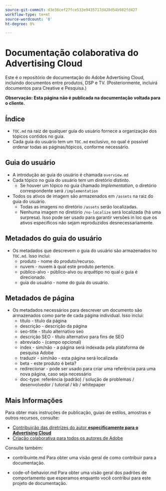 ```yaml
---
source-git-commit: d3e36cef27fce533e9435717d428d54b982fd427
workflow-type: tm+mt
source-wordcount: '0'
ht-degree: 0%

---
```

# Documentação colaborativa do Advertising Cloud

Este é o repositório de documentação do Adobe Advertising Cloud, incluindo documentos entre produtos, DSP e TV. (Posteriormente, incluirá documentos para Creative e Pesquisa.)

**Observação: Esta página não é publicada na documentação voltada para o cliente.**

## Índice

+ `TOC.md` na raiz de qualquer guia do usuário fornece a organização dos tópicos contidos no guia.
+ Cada guia do usuário tem um `TOC.md` exclusivo, no qual é possível ordenar todas as páginas/tópicos, conforme necessário.


## Guia do usuário

+ A introdução ao guia do usuário é chamada `overview.md`
+ Cada tópico no guia do usuário tem um diretório distinto.
   + Se houver um tópico no guia chamado *Implementation*, o diretório correspondente será `/implementation`
+ Todos os ativos de imagem são armazenados em `/assets` na raiz do guia do usuário.
   + Todas as imagens no diretório `/assets` serão localizadas.
   + Nenhuma imagem no diretório `/no-localize` será localizada (há uma surpresa). Isso pode ser usado para garantir versões in loc que os ativos específicos não sejam reproduzidos desnecessariamente.

## Metadados do guia do usuário

+ Os metadados que descrevem o guia do usuário são armazenados no `TOC.md`. Isso inclui:
   + produto - nome do produto/recurso.
   + nuvem - nuvem à qual este produto pertence.
   + público-alvo - público-alvo ou arquétipo no qual o guia é direcionado.
   + guia do usuário - nome do guia do usuário.

## Metadados de página

+ Os metadados necessários para descrever um documento são armazenados como parte de cada página individual. Isso inclui:
   + título - título da página
   + descrição - descrição da página
   + seo-title - título alternativo seo
   + descrição SEO - título alternativo para fins de SEO
   + abreviado - (campo opcional)
   + index - sim/não - a página será indexada pela plataforma de pesquisa Adobe
   + traduzir - sim/não - esta página será localizada
   + beta - este produto é beta?
   + redirecionar - pode ser usado para criar uma referência para uma nova página, caso seja necessário
   + doc-type: referência (padrão) / solução de problemas / desenvolvedor / tutorial / kb / whitepaper

## Mais Informações

Para obter mais instruções de publicação, guias de estilos, amostras e outros recursos, consulte:

+ [Contribuição das diretrizes do autor  **especificamente para o Advertising Cloud**](https://wiki.corp.adobe.com/pages/viewpage.action?spaceKey=EfficientFrontier&amp;title=Contributing+Author+Guidelines+for+Advertising+Cloud+Help)
+ [Criação colaborativa para todos os autores de Adobe](https://experienceleague.adobe.com/docs/authoring-guide-exl/using/home.html)

Consulte também:

+ contribuinte.md Para obter uma visão geral de como contribuir para a documentação.

<!-- * guidelines.md For an overview on what is expected in contributions and how to compose your documentation contributions. -->
+ code-of-behavior.md Para obter uma visão geral dos padrões de comportamento que esperamos enquanto você contribui para este projeto de documentação.
